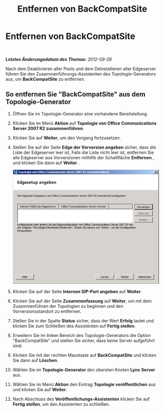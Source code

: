﻿---
title: Entfernen von BackCompatSite
TOCTitle: Entfernen von BackCompatSite
ms:assetid: 039650e3-541b-45c2-a682-c4fa08423118
ms:mtpsurl: https://technet.microsoft.com/de-de/library/JJ204637(v=OCS.15)
ms:contentKeyID: 49293016
ms.date: 05/19/2016
mtps_version: v=OCS.15
ms.translationtype: HT
---

# Entfernen von BackCompatSite

 

_**Letztes Änderungsdatum des Themas:** 2012-09-28_

Nach dem Deaktivieren aller Pools und dem Deinstallieren aller Edgeserver führen Sie den Zusammenführungs-Assistenten des Topologie-Generators aus, um **BackCompatSite** zu entfernen.

## So entfernen Sie "BackCompatSite" aus dem Topologie-Generator

1.  Öffnen Sie im Topologie-Generator eine vorhandene Bereitstellung.

2.  Klicken Sie im Menü **Aktion** auf **Topologie von Office Communications Server 2007 R2 zusammenführen**.

3.  Klicken Sie auf **Weiter**, um den Vorgang fortzusetzen.

4.  Stellen Sie auf der Seite **Edge der Vorversion angeben** sicher, dass die Liste der Edgeserver leer ist, Falls die Liste nicht leer ist, entfernen Sie alle Edgeserver aus Vorversionen mithilfe der Schaltfläche **Entfernen** , und klicken Sie dann auf **Weiter** .
    
    ![Zusammenführungs-Assistent für Topologien, Edgesetup angeben (Seite)](images/JJ204637.fb35a59a-711e-4259-b177-7311df1fed3c(OCS.15).jpg "Zusammenführungs-Assistent für Topologien, Edgesetup angeben (Seite)")  

5.  Klicken Sie auf der Seite **Internen SIP-Port angeben** auf **Weiter**.

6.  Klicken Sie auf der Seite **Zusammenfassung** auf **Weiter**, um mit dem Zusammenführen der Topologien zu beginnen und den Vorversionsstandort zu entfernen.

7.  Stellen Sie in der Spalte **Status** sicher, dass der Wert **Erfolg** lautet und klicken Sie zum Schließen des Assistenten auf **Fertig stellen**.

8.  Erweitern Sie im linken Bereich des Topologie-Generators die Option "BackCompatSite" und stellen Sie sicher, dass keine Server aufgeführt sind.

9.  Klicken Sie mit der rechten Maustaste auf **BackCompatSite** und klicken Sie dann auf **Löschen**.

10. Wählen Sie im **Topologie-Generator** den obersten Knoten **Lync Server** aus.

11. Wählen Sie im Menü **Aktion** den Eintrag **Topologie veröffentlichen** aus und klicken Sie auf **Weiter**.

12. Nach Abschluss des **Veröffentlichungs-Assistenten** klicken Sie auf **Fertig stellen**, um den Assistenten zu schließen.

